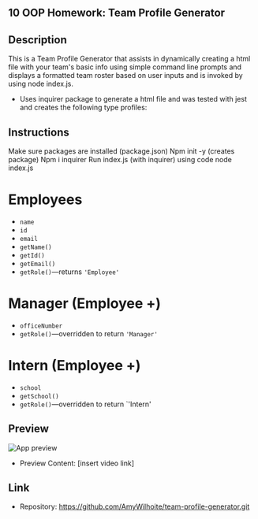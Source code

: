 ## 10 OOP Homework: Team Profile Generator

## Description
This is a Team Profile Generator that assists in dynamically creating a html file with your team's basic info using simple command line prompts and displays a formatted team roster based on user inputs and is invoked by using node index.js.

* Uses inquirer package to generate a html file and was tested with jest and creates the following type profiles: 

## Instructions
Make sure packages are installed (package.json)
Npm init -y (creates package)
Npm i inquirer
Run index.js (with inquirer) using code node index.js


# Employees
* `name`
* `id`
* `email`
* `getName()`
* `getId()`
* `getEmail()`
* `getRole()`&mdash;returns `'Employee'`

# Manager  (Employee +)
* `officeNumber`
* `getRole()`&mdash;overridden to return `'Manager'`

# Intern (Employee +)
* `school`
* `getSchool()`
* `getRole()`&mdash;overridden to return `'Intern'


## Preview
![App preview](./Develop/assets/mockup-readme.png)
* Preview Content: [insert video link]

## Link
* Repository: https://github.com/AmyWilhoite/team-profile-generator.git


